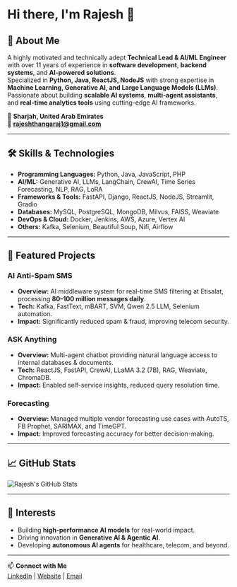 
# Hi there, I'm Rajesh 👋

## 🚀 About Me
A highly motivated and technically adept **Technical Lead & AI/ML Engineer** with over 11 years of experience in **software development**, **backend systems**, and **AI-powered solutions**.  
Specialized in **Python, Java, ReactJS, NodeJS** with strong expertise in **Machine Learning, Generative AI, and Large Language Models (LLMs)**.  
Passionate about building **scalable AI systems**, **multi-agent assistants**, and **real-time analytics tools** using cutting-edge AI frameworks.

📍 **Sharjah, United Arab Emirates**  
📧 **rajeshthangaraj1@gmail.com**  

---

## 🛠 Skills & Technologies
- **Programming Languages:** Python, Java, JavaScript, PHP
- **AI/ML:** Generative AI, LLMs, LangChain, CrewAI, Time Series Forecasting, NLP, RAG, LoRA
- **Frameworks & Tools:** FastAPI, Django, ReactJS, NodeJS, Streamlit, Gradio
- **Databases:** MySQL, PostgreSQL, MongoDB, Milvus, FAISS, Weaviate
- **DevOps & Cloud:** Docker, Jenkins, AWS, Azure, Vertex AI
- **Others:** Kafka, Selenium, Beautiful Soup, Nifi, Airflow

---

## 📌 Featured Projects

### **AI Anti-Spam SMS**
- **Overview:** AI middleware system for real-time SMS filtering at Etisalat, processing **80–100 million messages daily**.
- **Tech:** Kafka, FastText, mBART, SVM, Qwen 2.5 LLM, Selenium automation.
- **Impact:** Significantly reduced spam & fraud, improving telecom security.

### **ASK Anything**
- **Overview:** Multi-agent chatbot providing natural language access to internal databases & documents.
- **Tech:** ReactJS, FastAPI, CrewAI, LLaMA 3.2 (7B), RAG, Weaviate, ChromaDB.
- **Impact:** Enabled self-service insights, reduced query resolution time.

### **Forecasting**
- **Overview:** Managed multiple vendor forecasting use cases with AutoTS, FB Prophet, SARIMAX, and TimeGPT.
- **Impact:** Improved forecasting accuracy for better decision-making.

---

## 📈 GitHub Stats
![Rajesh's GitHub Stats](https://github-readme-stats.vercel.app/api?username=rajeshthangaraj1&show_icons=true&theme=tokyonight)

---

## 🎯 Interests
- Building **high-performance AI models** for real-world impact.
- Driving innovation in **Generative AI & Agentic AI**.
- Developing **autonomous AI agents** for healthcare, telecom, and beyond.

---

📫 **Connect with Me**  
[LinkedIn](https://www.linkedin.com/in/rajesh-thangaraj-014021142/) | [Website](https://rajesh.lovable.app/) | [Email](mailto:rajeshthangaraj1@gmail.com)
